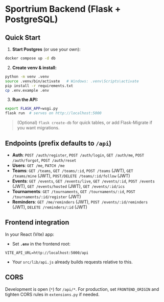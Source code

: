 # Sportrium Backend (Flask + PostgreSQL)

## Quick Start
1) **Start Postgres** (or use your own):
```bash
docker compose up -d db
```
2) **Create venv & install:**
```bash
python -m venv .venv
source .venv/bin/activate   # Windows: .venv\Scripts\activate
pip install -r requirements.txt
cp .env.example .env
```
3) **Run the API:**
```bash
export FLASK_APP=wsgi.py
flask run  # serves on http://localhost:5000
```
> (Optional) `flask create-db` for quick tables, or add Flask-Migrate if you want migrations.

## Endpoints (prefix defaults to `/api`)
- **Auth**: `POST /auth/register`, `POST /auth/login`, `GET /auth/me`, `POST /auth/forgot`, `POST /auth/reset`
- **Users**: `GET /me`, `PATCH /me`
- **Teams**: `GET /teams`, `GET /teams/:id`, `POST /teams` (JWT), `GET /teams/mine` (JWT), `POST/DELETE /teams/:id/follow` (JWT)
- **Events**: `GET /events`, `GET /events/live`, `GET /events/:id`, `POST /events` (JWT), `GET /events/hosted` (JWT), `GET /events/:id/ics`
- **Tournaments**: `GET /tournaments`, `GET /tournaments/:id`, `POST /tournaments/:id/register` (JWT)
- **Reminders**: `GET /me/reminders` (JWT), `POST /events/:id/reminders` (JWT), `DELETE /reminders/:id` (JWT)

## Frontend integration
In your React (Vite) app:
- Set **`.env`** in the frontend root:
```
VITE_API_URL=http://localhost:5000/api
```
- Your `src/lib/api.js` already builds requests relative to this.

## CORS
Development is open (`*`) for `/api/*`. For production, set `FRONTEND_ORIGIN` and tighten CORS rules in `extensions.py` if needed.

